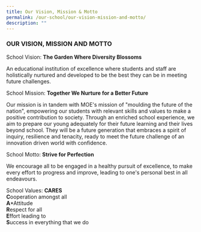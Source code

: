 ```yaml
---
title: Our Vision, Mission & Motto
permalink: /our-school/our-vision-mission-and-motto/
description: ""
---
```

### OUR VISION, MISSION AND MOTTO

School Vision: **The Garden Where Diversity Blossoms**

An educational institution of excellence where students and staff are holistically nurtured and developed to be the best they can be in meeting future challenges.

  

School Mission: **Together We Nurture for a Better Future**

Our mission is in tandem with MOE's mission of "moulding the future of the nation", empowering our students with relevant skills and values to make a positive contribution to society. Through an enriched school experience, we aim to prepare our young adequately for their future learning and their lives beyond school. They will be a future generation that embraces a spirit of inquiry, resilience and tenacity, ready to meet the future challenge of an innovation driven world with confidence.

  

School Motto: **Strive for Perfection**

We encourage all to be engaged in a healthy pursuit of excellence, to make every effort to progress and improve, leading to one's personal best in all endeavours.

  

School Values: **CARES** <br>
**C**ooperation amongst all <br>
**A***Attitude <br>
**R**espect for all <br>
**E**ffort leading to <br>
**S**uccess in everything that we do